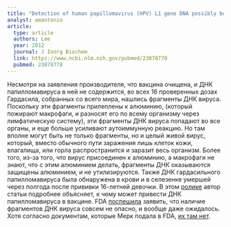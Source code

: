 ```yaml
---
title: "Detection of human papillomavirus (HPV) L1 gene DNA possibly bound to particulate aluminum adjuvant in the HPV vaccine Gardasil"
analyst: amantonio
article:
  type: article
  authors: Lee
  year: 2012
  journal: J Inorg Biochem
  link: https://www.ncbi.nlm.nih.gov/pubmed/23078778
  pubmed: 23078778
---
```


Несмотря на заявления производителя, что вакцина очищена, и ДНК папилломавируса в ней не содержится, во всех 16 проверенных дозах Гардасила, собранных со всего мира, нашлись фрагменты ДНК вируса.
Поскольку эти фрагменты прилеплены к алюминию, (который пожирают макрофаги, и разносят его по всему организму через лимфатическую систему), эти фрагменты ДНК вируса попадают во все органы, и еще больше усиливают аутоиммунную реакцию. Но там вполне могут быть не только фрагменты, но и целый живой вирус, который, вместо обычного пути заражения лишь клеток кожи, влагалища, или горла распространится и заразит весь организм. Более того, из-за того, что вирус присоединен к алюминию, а макрофаги не знают, что с этим алюминием делать, фрагменты ДНК оказываются защищены алюминием, и не утилизируются.
 Также ДНК гардасильного папилломавируса была обнаружена в крови и в селезенке умершей через полгода после прививки 16-летней девочки.
В этом [ролике](http://www.youtube.com/watch?v=y7hjwXODy_8) автор статьи подробнее объясняет, к чему может привести ДНК папилломавируса в вакцине.
FDA [поспешила](https://www.fda.gov/biologicsbloodvaccines/vaccines/approvedproducts/ucm276859.htm) заявить, что наличие фрагментов ДНК вируса совсем не опасно, и вообще даже ожидалось. Хотя согласно документам, которые Мерк подала в FDA, [их там нет](https://www.fda.gov/ohrms/dockets/ac/06/briefing/2006-4222B1.pdf).
